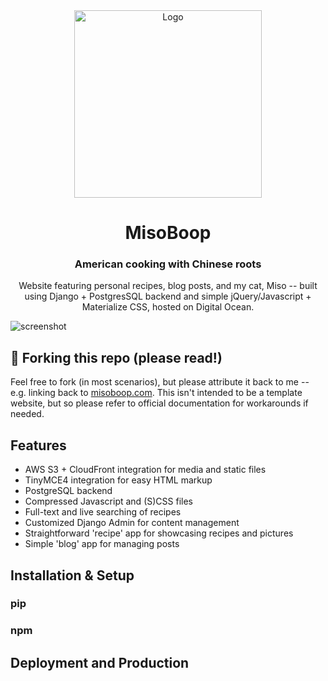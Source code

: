 <div align="center">
  <img alt="Logo" src="https://di0n0okh38ak5.cloudfront.net/static/assets/lucky_dumpling_cat_min.svg" width="300" />
</div>
<h1 align="center">
	MisoBoop
</h1>
<h3 align="center">
	American cooking with Chinese roots
</h3>
<p align="center">
	Website featuring personal recipes, blog posts, and my cat, Miso -- built using Django + PostgresSQL backend and simple jQuery/Javascript + Materialize CSS, hosted on Digital Ocean.
</p>

![screenshot](https://di0n0okh38ak5.cloudfront.net/brand/misoboop_ss.png)

## 🚨 Forking this repo (please read!)

Feel free to fork (in most scenarios), but please attribute it back to me -- e.g. linking back to [misoboop.com](https://www.misoboop.com). This isn't intended to be a template website, but so please refer to official documentation for workarounds if needed. 

## Features
- AWS S3 + CloudFront integration for media and static files
- TinyMCE4 integration for easy HTML markup 
- PostgreSQL backend
- Compressed Javascript and (S)CSS files
- Full-text and live searching of recipes 
- Customized Django Admin for content management
- Straightforward 'recipe' app for showcasing recipes and pictures
- Simple 'blog' app for managing posts


## Installation & Setup

### pip

### npm

## Deployment and Production